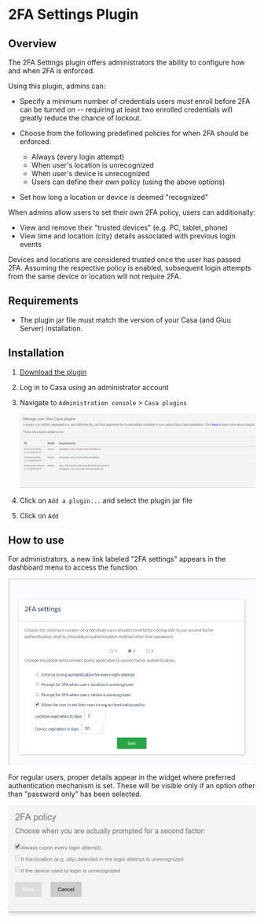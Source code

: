 # 2FA Settings Plugin

## Overview
The 2FA Settings plugin offers administrators the ability to configure how and when 2FA is enforced. 

Using this plugin, admins can:

- Specify a minimum number of credentials users *must* enroll before 2FA can be turned on -- requiring at least two enrolled credentials will greatly reduce the chance of lockout. 

- Choose from the following predefined policies for when 2FA should be enforced:
 
    - Always (every login attempt)
    - When user's location is unrecognized
    - When user's device is unrecognized
    - Users can define their own policy (using the above options)
  
- Set how long a location or device is deemed "recognized"
    
When admins allow users to set their own 2FA policy, users can additionally:

- View and remove their "trusted devices" (e.g. PC, tablet, phone)
- View time and location (city) details associated with previous login events

Devices and locations are considered trusted once the user has passed 2FA. Assuming the respective policy is enabled, subsequent login attempts from the same device or location will not require 2FA. 

## Requirements

- The plugin jar file must match the version of your Casa (and Gluu Server) installation.
    
## Installation

1. [Download the plugin](https://gluu.co/2fa-settings-plugin)

1. Log in to Casa using an administrator account

1. Navigate to `Administration console` > `Casa plugins`

    ![plugins page](../img/plugins/plugins314.png)

1. Click on `Add a plugin...` and select the plugin jar file

1. Click on `Add` 

## How to use

For administrators, a new link labeled "2FA settings" appears in the dashboard menu to access the function.

![2fa-settings](../img/admin-console/2FA-settings.png)

For regular users, proper details appear in the widget where preferred authentication mechanism is set. These will be visible only if an option other than "password only" has been selected.

![2fa-settings](../img/admin-console/2FA-user-settings.png)
